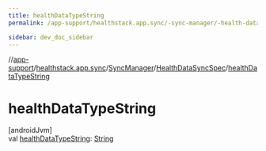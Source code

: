 ```yaml
---
title: healthDataTypeString
permalink: /app-support/healthstack.app.sync/-sync-manager/-health-data-sync-spec/health-data-type-string.html

sidebar: dev_doc_sidebar
---
```

//[app-support](../../../../index.html)/[healthstack.app.sync](../../index.html)/[SyncManager](../index.html)/[HealthDataSyncSpec](index.html)/[healthDataTypeString](health-data-type-string.html)



# healthDataTypeString



[androidJvm]\
val [healthDataTypeString](health-data-type-string.html): [String](https://kotlinlang.org/api/latest/jvm/stdlib/kotlin/-string/index.html)





